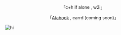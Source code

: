 <div align="center">

「c+h if alone , w2i」

「[Atabook](https://blueboy.atabook.org/) , carrd (coming soon)」

</div>

![hi](https://cdn.discordapp.com/attachments/1295347065811107883/1382349481483173919/20250512_175625.jpg?ex=684ad4c7&is=68498347&hm=2fba63d913c37b9920539201673d71fcc6317f175c5270c600f13f9e94bf9594&)
